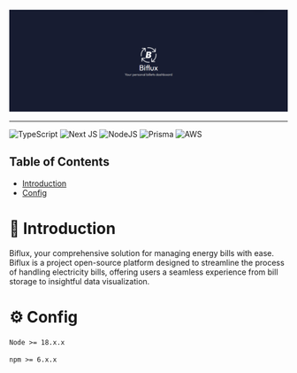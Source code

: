 ![Biflux](https://github.com/mkmuniz/Biflux/blob/main/front/public/biflux-banner.png)

---

![TypeScript](https://img.shields.io/badge/typescript-%23007ACC.svg?style=for-the-badge&logo=typescript&logoColor=white)
![Next JS](https://img.shields.io/badge/Next-black?style=for-the-badge&logo=next.js&logoColor=white)
![NodeJS](https://img.shields.io/badge/node.js-6DA55F?style=for-the-badge&logo=node.js&logoColor=white)
![Prisma](https://img.shields.io/badge/Prisma-3982CE?style=for-the-badge&logo=Prisma&logoColor=white)
![AWS](https://img.shields.io/badge/AWS-%23FF9900.svg?style=for-the-badge&logo=amazon-aws&logoColor=white)

## Table of Contents
- [Introduction](#introduction)
- [Config](#config)

# 📜 Introduction

Biflux, your comprehensive solution for managing energy bills with ease. Biflux is a project open-source platform designed to streamline the process of handling electricity bills, offering users a seamless experience from bill storage to insightful data visualization.

# ⚙️ Config

`Node >= 18.x.x`

`npm >= 6.x.x`
